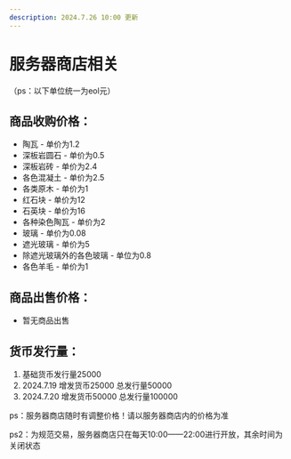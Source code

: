 ```yaml
---
description: 2024.7.26 10:00 更新
---
```


# 服务器商店相关

（ps：以下单位统一为eol元）

## 商品收购价格：

* 陶瓦 - 单价为1.2
* 深板岩圆石 - 单价为0.5
* 深板岩砖 - 单价为2.4
* 各色混凝土 - 单价为2.5
* 各类原木 - 单价为1
* 红石块 - 单价为12
* 石英块 - 单价为16
* 各种染色陶瓦 - 单价为2
* 玻璃 - 单价为0.08
* 遮光玻璃 - 单价为5
* 除遮光玻璃外的各色玻璃 - 单位为0.8
* 各色羊毛 - 单价为1

## 商品出售价格：

* 暂无商品出售

## 货币发行量：

1. 基础货币发行量25000
2. 2024.7.19 增发货币25000 总发行量50000
3. 2024.7.20 增发货币50000 总发行量100000

ps：服务器商店随时有调整价格！请以服务器商店内的价格为准

ps2：为规范交易，服务器商店只在每天10:00——22:00进行开放，其余时间为关闭状态

